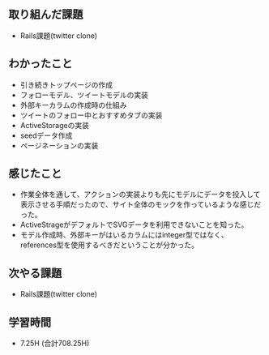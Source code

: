 ## 取り組んだ課題
- Rails課題(twitter clone)

## わかったこと  
- 引き続きトップページの作成
- フォローモデル、ツイートモデルの実装
- 外部キーカラムの作成時の仕組み
- ツイートのフォロー中とおすすめタブの実装
-  ActiveStorageの実装
-  seedデータ作成
-  ページネーションの実装
  
## 感じたこと  
- 作業全体を通して、アクションの実装よりも先にモデルにデータを投入して表示させる手順だったので、サイト全体のモックを作っているような感じだった。
- ActiveStrageがデフォルトでSVGデータを利用できないことを知った。
- モデル作成時、外部キーがはいるカラムにはinteger型ではなく、references型を使用するべきだということが分かった。
  
## 次やる課題  
- Rails課題(twitter clone)
  
## 学習時間  
- 7.25H (合計708.25H)
